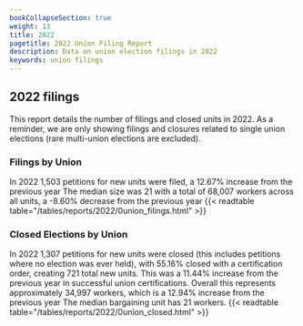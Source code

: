 ```yaml
---
bookCollapseSection: true
weight: 13
title: 2022
pagetitle: 2022 Union Filing Report
description: Data on union election filings in 2022
keywords: union filings
---
```


## 2022 filings

This report details the number of filings and closed units in 2022. As a reminder, we are only showing filings and closures related to single union elections (rare multi-union elections are excluded).

### Filings by Union
In 2022 1,503 petitions for new units were filed, a 12.67% increase from the previous year The median size was 21 with a total of 68,007 workers across all units, a -8.60% decrease from the previous year
{{< readtable table="/tables/reports/2022/0union_filings.html" >}}

### Closed Elections by Union
In 2022 1,307 petitions for new units were closed (this includes petitions where no election was ever held), with 55.16% closed with a certification order, creating 721 total new units. This was a 11.44% increase from the previous year in successful union certifications. Overall this represents approximately 34,997 workers, which is a 12.94% increase from the previous year The median bargaining unit has 21 workers.
{{< readtable table="/tables/reports/2022/0union_closed.html" >}}
